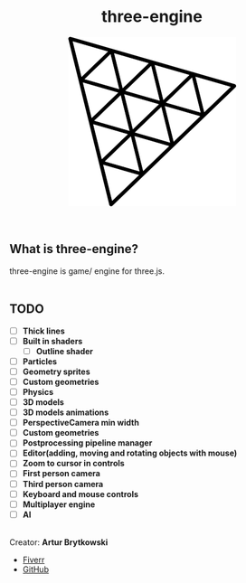 <h1 align="center"><b>three-engine</b></h1>
<p align="center">
    <img src="./assets/preview.png" style="max-height: 40vh;">
</p>
<br>

<h2>What is <b>three-engine</b>?</h2>
three-engine is game/ engine for three.js.
<br>
<br>

## TODO

- [ ] **Thick lines**
- [ ] **Built in shaders**
    - [ ] **Outline shader**
- [ ] **Particles**
- [ ] **Geometry sprites**
- [ ] **Custom geometries**
- [ ] **Physics**
- [ ] **3D models**
- [ ] **3D models animations**
- [ ] **PerspectiveCamera min width**
- [ ] **Custom geometries**
- [ ] **Postprocessing pipeline manager**
- [ ] **Editor(adding, moving and rotating objects with mouse)**
- [ ] **Zoom to cursor in controls**
- [ ] **First person camera**
- [ ] **Third person camera**
- [ ] **Keyboard and mouse controls**
- [ ] **Multiplayer engine**
- [ ] **AI**

<br>
Creator: <b>Artur Brytkowski</b> 
<br>

 - <a href="https://www.fiverr.com/arturbrytkowski">Fiverr</a>
 - <a href="https://github.com/allala0">GitHub</a>
 